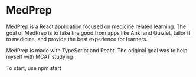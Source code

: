 # MedPrep

MedPrep is a React application focused on medicine related learning. The goal of MedPrep is to take the good from apps like Anki and Quizlet, tailor it to medicine, and provide the best experience for learners.

MedPrep is made with TypeScript and React. The original goal was to help myself with MCAT studying

To start, use npm start
